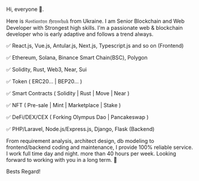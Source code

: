 Hi, everyone 👋. 

Here is 𝔎𝔬𝔰𝔱𝔦𝔞𝔫𝔱𝔶𝔫 ℌ𝔯𝔶𝔫𝔠𝔥𝔲𝔨 from Ukraine.
I am Senior Blockchain and Web Developer with Strongest high skills. I'm a passionate web & blockchain developer who is early adaptive and follows a trend always.

 ✅ React.js, Vue.js, Antular.js, Next.js, Typescript.js and so on (Frontend) 
 
 ✅ Ethereum, Solana, Binance Smart Chain(BSC), Polygon 
 
 ✅ Solidity, Rust, Web3, Near, Sui
 
 ✅ Token ( ERC20... | BEP20... ) 
 
 ✅ Smart Contracts ( Solidity | Rust | Move | Near ) 
 
 ✅ NFT ( Pre-sale | Mint | Marketplace | Stake ) 
 
 ✅ DeFi/DEX/CEX ( Forking Olympus Dao | Pancakeswap )
 
 ✅ PHP/Laravel, Node.js/Express.js, Django, Flask (Backend) 
 
From requirement analysis, architect design, db modeling to frontend/backend coding and maintenance, I provide 100% reliable service.
I work full time day and night. more than 40 hours per week. Looking forward to working with you in a long term. :rocket:

Bests Regard!
